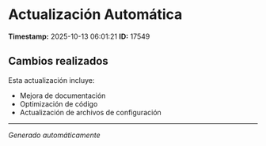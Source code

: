 # Actualización Automática

**Timestamp:** 2025-10-13 06:01:21
**ID:** 17549

## Cambios realizados

Esta actualización incluye:
- Mejora de documentación
- Optimización de código
- Actualización de archivos de configuración

---
*Generado automáticamente*

